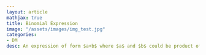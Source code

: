 ```yaml
---
layout: article
mathjax: true
title: Binomial Expression
image: "/assets/images/img_test.jpg"
categories:
- DM
desc: An expression of form $a+b$ where $a$ and $b$ could be product of sum of constant or variables.
































































































































































































































































































































































 
imagealt: 
---
```


An expression of form $a+b$ where $a$ and $b$ could be product of sum of constant or variables.
































































































































































































































































































































































